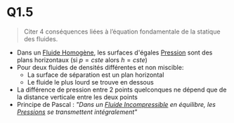 # Q1.5

> Citer 4 conséquences liées à l’équation fondamentale de la statique des fluides.

- Dans un [Fluide Homogène](../Notion/Fluide%20Homogène.md), les surfaces d'égales [Pression](../Notion/Pression.md) sont des plans horizontaux (si $p=cste$ alors $h=cste$)
- Pour deux fluides de densités différentes et non miscible:
	- La surface de séparation est un plan horizontal
	- Le fluide le plus lourd se trouve en dessous
- La différence de pression entre 2 points quelconques ne dépend que de la distance verticale entre les deux points
- Principe de Pascal : _"Dans un [Fluide Incompressible](../Notion/Fluide%20Incompressible.md) en équilibre, les [Pressions](../Notion/Pression.md) se transmettent intégralement"_